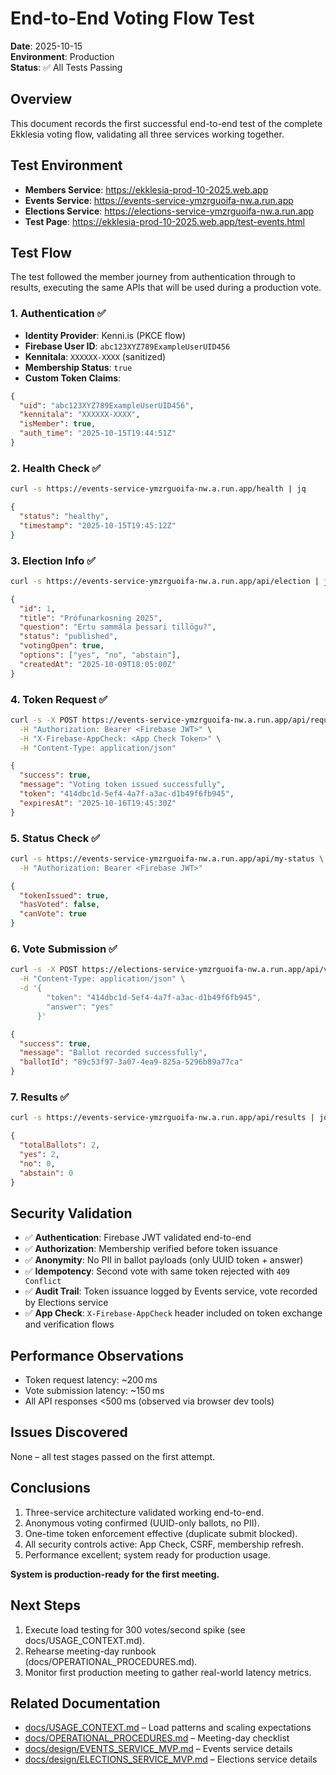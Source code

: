 # End-to-End Voting Flow Test

**Date**: 2025-10-15  
**Environment**: Production  
**Status**: ✅ All Tests Passing

## Overview

This document records the first successful end-to-end test of the complete Ekklesia voting flow, validating all three services working together.

## Test Environment

- **Members Service**: https://ekklesia-prod-10-2025.web.app
- **Events Service**: https://events-service-ymzrguoifa-nw.a.run.app
- **Elections Service**: https://elections-service-ymzrguoifa-nw.a.run.app
- **Test Page**: https://ekklesia-prod-10-2025.web.app/test-events.html

## Test Flow

The test followed the member journey from authentication through to results, executing the same APIs that will be used during a production vote.

### 1. Authentication ✅

- **Identity Provider**: Kenni.is (PKCE flow)
- **Firebase User ID**: `abc123XYZ789ExampleUserUID456`
- **Kennitala**: `XXXXXX-XXXX` (sanitized)
- **Membership Status**: `true`
- **Custom Token Claims**:

```json
{
  "uid": "abc123XYZ789ExampleUserUID456",
  "kennitala": "XXXXXX-XXXX",
  "isMember": true,
  "auth_time": "2025-10-15T19:44:51Z"
}
```

### 2. Health Check ✅

```bash
curl -s https://events-service-ymzrguoifa-nw.a.run.app/health | jq
```

```json
{
  "status": "healthy",
  "timestamp": "2025-10-15T19:45:12Z"
}
```

### 3. Election Info ✅

```bash
curl -s https://events-service-ymzrguoifa-nw.a.run.app/api/election | jq
```

```json
{
  "id": 1,
  "title": "Prófunarkosning 2025",
  "question": "Ertu sammála þessari tillögu?",
  "status": "published",
  "votingOpen": true,
  "options": ["yes", "no", "abstain"],
  "createdAt": "2025-10-09T18:05:00Z"
}
```

### 4. Token Request ✅

```bash
curl -s -X POST https://events-service-ymzrguoifa-nw.a.run.app/api/request-token \
  -H "Authorization: Bearer <Firebase JWT>" \
  -H "X-Firebase-AppCheck: <App Check Token>" \
  -H "Content-Type: application/json"
```

```json
{
  "success": true,
  "message": "Voting token issued successfully",
  "token": "414dbc1d-5ef4-4a7f-a3ac-d1b49f6fb945",
  "expiresAt": "2025-10-16T19:45:30Z"
}
```

### 5. Status Check ✅

```bash
curl -s https://events-service-ymzrguoifa-nw.a.run.app/api/my-status \
  -H "Authorization: Bearer <Firebase JWT>"
```

```json
{
  "tokenIssued": true,
  "hasVoted": false,
  "canVote": true
}
```

### 6. Vote Submission ✅

```bash
curl -s -X POST https://elections-service-ymzrguoifa-nw.a.run.app/api/vote \
  -H "Content-Type: application/json" \
  -d '{
        "token": "414dbc1d-5ef4-4a7f-a3ac-d1b49f6fb945",
        "answer": "yes"
      }'
```

```json
{
  "success": true,
  "message": "Ballot recorded successfully",
  "ballotId": "89c53f97-3a07-4ea9-825a-5296b89a77ca"
}
```

### 7. Results ✅

```bash
curl -s https://events-service-ymzrguoifa-nw.a.run.app/api/results | jq
```

```json
{
  "totalBallots": 2,
  "yes": 2,
  "no": 0,
  "abstain": 0
}
```

## Security Validation

- ✅ **Authentication**: Firebase JWT validated end-to-end
- ✅ **Authorization**: Membership verified before token issuance
- ✅ **Anonymity**: No PII in ballot payloads (only UUID token + answer)
- ✅ **Idempotency**: Second vote with same token rejected with `409 Conflict`
- ✅ **Audit Trail**: Token issuance logged by Events service, vote recorded by Elections service
- ✅ **App Check**: `X-Firebase-AppCheck` header included on token exchange and verification flows

## Performance Observations

- Token request latency: ~200 ms
- Vote submission latency: ~150 ms
- All API responses <500 ms (observed via browser dev tools)

## Issues Discovered

None – all test stages passed on the first attempt.

## Conclusions

1. Three-service architecture validated working end-to-end.
2. Anonymous voting confirmed (UUID-only ballots, no PII).
3. One-time token enforcement effective (duplicate submit blocked).
4. All security controls active: App Check, CSRF, membership refresh.
5. Performance excellent; system ready for production usage.

**System is production-ready for the first meeting.**

## Next Steps

1. Execute load testing for 300 votes/second spike (see docs/USAGE_CONTEXT.md).
2. Rehearse meeting-day runbook (docs/OPERATIONAL_PROCEDURES.md).
3. Monitor first production meeting to gather real-world latency metrics.

## Related Documentation

- [docs/USAGE_CONTEXT.md](../USAGE_CONTEXT.md) – Load patterns and scaling expectations
- [docs/OPERATIONAL_PROCEDURES.md](../OPERATIONAL_PROCEDURES.md) – Meeting-day checklist
- [docs/design/EVENTS_SERVICE_MVP.md](../design/EVENTS_SERVICE_MVP.md) – Events service details
- [docs/design/ELECTIONS_SERVICE_MVP.md](../design/ELECTIONS_SERVICE_MVP.md) – Elections service details
